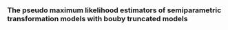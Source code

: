 ### The pseudo maximum likelihood estimators of semiparametric transformation models with bouby truncated models
